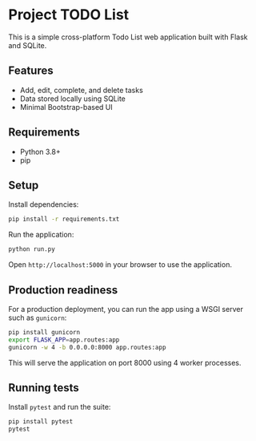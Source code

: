 # Project TODO List

This is a simple cross-platform Todo List web application built with Flask and SQLite.

## Features

- Add, edit, complete, and delete tasks
- Data stored locally using SQLite
- Minimal Bootstrap-based UI

## Requirements

- Python 3.8+
- pip

## Setup

Install dependencies:

```bash
pip install -r requirements.txt
```

Run the application:

```bash
python run.py
```

Open `http://localhost:5000` in your browser to use the application.

## Production readiness

For a production deployment, you can run the app using a WSGI server such as `gunicorn`:

```bash
pip install gunicorn
export FLASK_APP=app.routes:app
gunicorn -w 4 -b 0.0.0.0:8000 app.routes:app
```

This will serve the application on port 8000 using 4 worker processes.

## Running tests

Install `pytest` and run the suite:

```bash
pip install pytest
pytest
```

